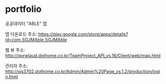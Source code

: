 # portfolio
공공데이터 "ABLE" 앱


앱 다운로드 주소: https://play.google.com/store/apps/details?id=com.SGJMAble.SGJMAble

웹 뷰 주소: http://qorwlaud.dothome.co.kr/TeamProject_API_vs.16/Client/web/map.html

관리자 주소: http://sjs3702.dothome.co.kr/Admin/Admin%20Page_vs.1.2/production/login.html


